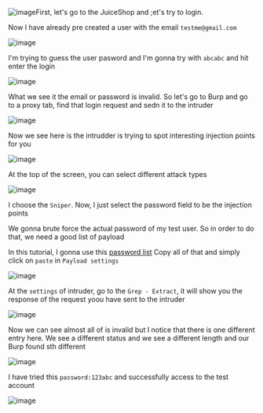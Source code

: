 ![image](https://github.com/user-attachments/assets/32a607ed-57a0-4e05-b5a7-e780cc10f3fe)First, let's go to the JuiceShop and ;et's try to login. 

Now I have already pre created a user with the email `testme@gmail.com`

![image](https://github.com/user-attachments/assets/9a16869b-cc69-4cbf-9227-dce854b70d72)

I'm trying to guess the user pasword and I'm gonna try with `abcabc` and hit enter the login

![image](https://github.com/user-attachments/assets/1d20e5c4-a0eb-4f38-b8cf-8c1b2a242c20)

What we see it the email or password is invalid. So let's go to Burp and go to a proxy tab, find that login request and sedn it to the intruder

![image](https://github.com/user-attachments/assets/53bbc167-9cf8-4e88-95e2-9ff72bf665fb)

Now we see here is the intrudder is trying to spot interesting injection points for you

![image](https://github.com/user-attachments/assets/1049fa15-5e9f-487c-9cf2-ddf1edaa63e7)

At the top of the screen, you can select different attack types

![image](https://github.com/user-attachments/assets/cfce71a5-8f1b-40bc-8ae6-4331d52c2135)

I choose the `Sniper`. Now, I just select the password field to be the injection points

We gonna brute force the actual password of my test user. So in order to do that, we need a good list of payload 

In this tutorial, I gonna use this [password list](https://github.com/fuzzdb-project/fuzzdb/blob/master/wordlists-user-passwd/passwds/john.txt)
Copy all of that and simply click on `paste` in `Payload settings`

![image](https://github.com/user-attachments/assets/bd727900-a53f-4915-b131-c7f707b1eb09)

At the `settings` of intruder, go to the `Grep - Extract`, it will show you the response of the request yoou have sent to the intruder

![image](https://github.com/user-attachments/assets/818b59b0-9cbf-4167-804b-7e3e94fa74a1)

Now we can see almost all of is invalid but I notice that there is one different entry here. We see a different status and we see a different length and our Burp found sth different

![image](https://github.com/user-attachments/assets/dc111cd7-d24d-4dba-9dd0-12037173b22d)

I have tried this `password:123abc` and successfully access to the test account

![image](https://github.com/user-attachments/assets/cc93ad2e-8f6a-4747-8b81-8eedeb6098be)

